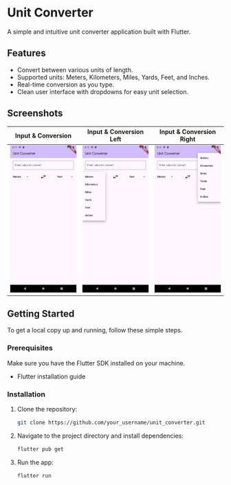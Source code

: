 # Unit Converter

A simple and intuitive unit converter application built with Flutter.

## Features

- Convert between various units of length.
- Supported units: Meters, Kilometers, Miles, Yards, Feet, and Inches.
- Real-time conversion as you type.
- Clean user interface with dropdowns for easy unit selection.

## Screenshots


| Input & Conversion |  Input & Conversion Left | Input & Conversion Right |
|:------------------:|:-------------------:|:-----------------:|
| <img src="screenshots/screenshot.png" alt="Screenshot" width="250"/>| <img src="screenshots/screenshot_left.png" alt="Screenshot Left" width="250"/> | <img src="screenshots/screenshot_right.png" alt="Screenshot Right" width="250"/> |

## Getting Started

To get a local copy up and running, follow these simple steps.

### Prerequisites

Make sure you have the Flutter SDK installed on your machine.
- Flutter installation guide

### Installation

1.  Clone the repository:
    ```sh
    git clone https://github.com/your_username/unit_converter.git
    ```
2.  Navigate to the project directory and install dependencies:
    ```sh
    flutter pub get
    ```
3.  Run the app:
    ```sh
    flutter run
    ```
